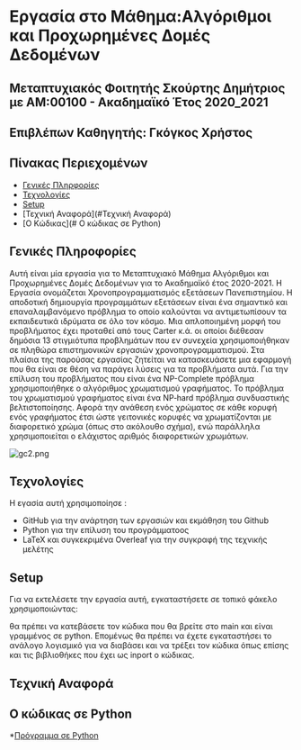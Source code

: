 # Εργασία στο Μάθημα:Αλγόριθμοι και Προχωρημένες Δομές Δεδομένων
## Μεταπτυχιακός Φοιτητής Σκούρτης Δημήτριος με ΑΜ:00100 - Ακαδημαϊκό Έτος 2020_2021
## Επιβλέπων Καθηγητής: Γκόγκος Χρήστος

## Πίνακας Περιεχομένων
* [Γενικές Πληρφορίες](#γενικές-πληροφορίες)
* [Τεχνολογίες](#τεχνολογίες)
* [Setup](#setup)
* [Τεχνική Αναφορά](#Τεχνική Αναφορά)
* [Ο Κώδικας](# Ο κώδικας σε Python)


## Γενικές Πληροφορίες
Αυτή είναι μία εργασία για το Μεταπτυχιακό Μάθημα Αλγόριθμοι και Προχωρημένες Δομές Δεδομένων για το Ακαδημαϊκό έτος 2020-2021.
Η Εργασία ονομάζεται Χρονοπρογραμματισμός εξετάσεων Πανεπιστημίου.
Η αποδοτική δημιουργία προγραμμάτων εξετάσεων είναι ένα σημαντικό και επαναλαμβανόμενο πρόβλημα το οποίο καλούνται να αντιμετωπίσουν τα εκπαιδευτικά ιδρύματα σε όλο τον κόσμο. Μια απλοποιημένη μορφή του προβλήματος έχει προταθεί από τους Carter κ.ά. οι οποίοι διέθεσαν δημόσια 13 στιγμιότυπα προβλημάτων που εν συνεχεία χρησιμοποιήθηκαν σε πληθώρα επιστημονικών εργασιών χρονοπρογραμματισμού. Στα πλαίσια της παρούσας εργασίας ζητείται να κατασκευάσετε μια εφαρμογή που θα είναι σε θέση να παράγει λύσεις για τα προβλήματα αυτά. 
Για την επίλυση του προβλήματος που είναι ένα NP-Complete πρόβλημα χρησιμοποιήθηκε o αλγόριθμος χρωματισμού γραφήματος.
Το πρόβλημα του χρωματισμού γραφήματος είναι ένα NP‐hard πρόβλημα συνδυαστικής βελτιστοποίησης. Αφορά την ανάθεση ενός χρώματος σε κάθε κορυφή ενός γραφήματος έτσι ώστε γειτονικές κορυφές να χρωματίζονται με διαφορετικό χρώμα (όπως στο ακόλουθο σχήμα), ενώ παράλληλα χρησιμοποιείται ο ελάχιστος αριθμός διαφορετικών χρωμάτων. 

![gc2.png](https://github.com/dimskou/00100_aadd_ett/blob/main/gc2.PNG)
	
## Τεχνολογίες
Η εγασία αυτή χρησιμοποίησε :
* GitHub για την ανάρτηση των εργασιών και εκμάθηση του Github
* Python για την επίλυση του προγράμματοος
* LaTeX και συγκεκριμένα Overleaf για την συγκραφή της τεχνικής μελέτης

	
## Setup
Για να εκτελέσετε την εργασία αυτή, εγκαταστήσετε σε τοπικό φάκελο χρησιμοποιώντας:

θα πρέπει να κατεβάσετε τον κώδικα που θα βρείτε στο main και είναι γραμμένος σε python. 
Επομένως θα πρέπει να έχετε εγκαταστήσει το ανάλογο λογισμικό για να διαβάσει και να τρέξει τον κώδικα όπως επίσης και τις βιβλιοθήκες που έχει ως inport  ο κώδικας.

## Τεχνική Αναφορά

## Ο κώδικας σε Python 

*[Πρόγραμμα σε Python](https://github.com/dimskou/00100_aadd_ett/blob/main/main.py)
